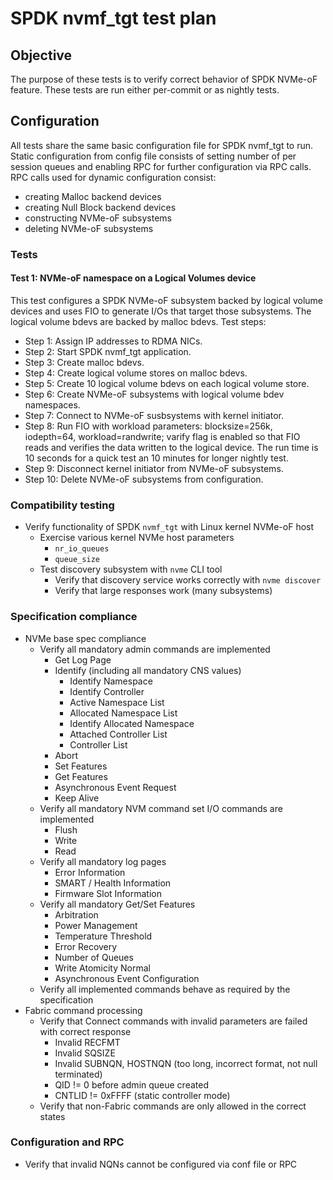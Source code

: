 # SPDK nvmf_tgt test plan

## Objective
The purpose of these tests is to verify correct behavior of SPDK NVMe-oF
feature.
These tests are run either per-commit or as nightly tests.

## Configuration
All tests share the same basic configuration file for SPDK nvmf_tgt to run.
Static configuration from config file consists of setting number of per session
queues and enabling RPC for further configuration via RPC calls.
RPC calls used for dynamic configuration consist:
- creating Malloc backend devices
- creating Null Block backend devices
- constructing NVMe-oF subsystems
- deleting NVMe-oF subsystems

### Tests

#### Test 1: NVMe-oF namespace on a Logical Volumes device
This test configures a SPDK NVMe-oF subsystem backed by logical volume
devices and uses FIO to generate I/Os that target those subsystems.
The logical volume bdevs are backed by malloc bdevs.
Test steps:
- Step 1: Assign IP addresses to RDMA NICs.
- Step 2: Start SPDK nvmf_tgt application.
- Step 3: Create malloc bdevs.
- Step 4: Create logical volume stores on malloc bdevs.
- Step 5: Create 10 logical volume bdevs on each logical volume store.
- Step 6: Create NVMe-oF subsystems with logical volume bdev namespaces.
- Step 7: Connect to NVMe-oF susbsystems with kernel initiator.
- Step 8: Run FIO with workload parameters: blocksize=256k, iodepth=64,
workload=randwrite; varify flag is enabled so that FIO reads and verifies
the data written to the logical device. The run time is 10 seconds for a
quick test an 10 minutes for longer nightly test.
- Step 9: Disconnect kernel initiator from NVMe-oF subsystems.
- Step 10: Delete NVMe-oF subsystems from configuration.

### Compatibility testing

- Verify functionality of SPDK `nvmf_tgt` with Linux kernel NVMe-oF host
  - Exercise various kernel NVMe host parameters
    - `nr_io_queues`
    - `queue_size`
  - Test discovery subsystem with `nvme` CLI tool
    - Verify that discovery service works correctly with `nvme discover`
    - Verify that large responses work (many subsystems)

### Specification compliance

- NVMe base spec compliance
  - Verify all mandatory admin commands are implemented
    - Get Log Page
    - Identify (including all mandatory CNS values)
      - Identify Namespace
      - Identify Controller
      - Active Namespace List
      - Allocated Namespace List
      - Identify Allocated Namespace
      - Attached Controller List
      - Controller List
    - Abort
    - Set Features
    - Get Features
    - Asynchronous Event Request
    - Keep Alive
  - Verify all mandatory NVM command set I/O commands are implemented
    - Flush
    - Write
    - Read
  - Verify all mandatory log pages
    - Error Information
    - SMART / Health Information
    - Firmware Slot Information
  - Verify all mandatory Get/Set Features
    - Arbitration
    - Power Management
    - Temperature Threshold
    - Error Recovery
    - Number of Queues
    - Write Atomicity Normal
    - Asynchronous Event Configuration
  - Verify all implemented commands behave as required by the specification
- Fabric command processing
  - Verify that Connect commands with invalid parameters are failed with correct response
    - Invalid RECFMT
    - Invalid SQSIZE
    - Invalid SUBNQN, HOSTNQN (too long, incorrect format, not null terminated)
    - QID != 0 before admin queue created
    - CNTLID != 0xFFFF (static controller mode)
  - Verify that non-Fabric commands are only allowed in the correct states

### Configuration and RPC

- Verify that invalid NQNs cannot be configured via conf file or RPC
